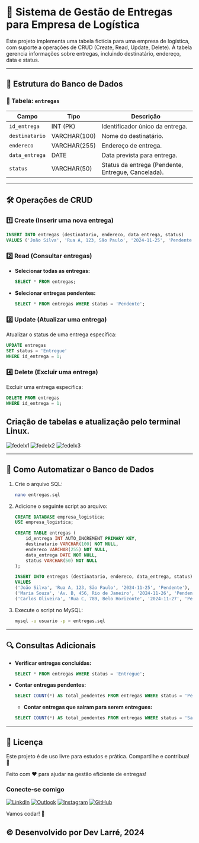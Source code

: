 
# 🚚 Sistema de Gestão de Entregas para Empresa de Logística

Este projeto implementa uma tabela fictícia para uma empresa de logística, com suporte a operações de CRUD (Create, Read, Update, Delete). A tabela gerencia informações sobre entregas, incluindo destinatário, endereço, data e status.

---

## 📂 Estrutura do Banco de Dados

### 🔑 Tabela: `entregas`

| Campo           | Tipo           | Descrição                           |
|------------------|----------------|-------------------------------------|
| `id_entrega`    | INT (PK)       | Identificador único da entrega.     |
| `destinatario`  | VARCHAR(100)   | Nome do destinatário.               |
| `endereco`      | VARCHAR(255)   | Endereço de entrega.                |
| `data_entrega`  | DATE           | Data prevista para entrega.         |
| `status`        | VARCHAR(50)    | Status da entrega (Pendente, Entregue, Cancelada). |

---

## 🛠️ Operações de CRUD

### 1️⃣ **Create (Inserir uma nova entrega)**

```sql
INSERT INTO entregas (destinatario, endereco, data_entrega, status) 
VALUES ('João Silva', 'Rua A, 123, São Paulo', '2024-11-25', 'Pendente');
```

### 2️⃣ **Read (Consultar entregas)**

- **Selecionar todas as entregas:**
  ```sql
  SELECT * FROM entregas;
  ```

- **Selecionar entregas pendentes:**
  ```sql
  SELECT * FROM entregas WHERE status = 'Pendente';
  ```

### 3️⃣ **Update (Atualizar uma entrega)**

Atualizar o status de uma entrega específica:
```sql
UPDATE entregas 
SET status = 'Entregue'
WHERE id_entrega = 1;
```

### 4️⃣ **Delete (Excluir uma entrega)**

Excluir uma entrega específica:
```sql
DELETE FROM entregas 
WHERE id_entrega = 1;
```
## Criação de tabelas e atualização pelo terminal Linux.


![fedelx1](https://github.com/user-attachments/assets/e7df0bdd-4257-4547-b470-41954e44bbd8)
![fedelx2](https://github.com/user-attachments/assets/6cd4d97c-015d-4824-8396-3b6dc3095867)
![fedelx3](https://github.com/user-attachments/assets/17084631-d6d5-47db-8d61-81b8569b9e2d)


---

## 🚀 Como Automatizar o Banco de Dados

1. Crie o arquivo SQL:
   ```bash
   nano entregas.sql
   ```

2. Adicione o seguinte script ao arquivo:
   ```sql
   CREATE DATABASE empresa_logistica;
   USE empresa_logistica;

   CREATE TABLE entregas (
       id_entrega INT AUTO_INCREMENT PRIMARY KEY,
       destinatario VARCHAR(100) NOT NULL,
       endereco VARCHAR(255) NOT NULL,
       data_entrega DATE NOT NULL,
       status VARCHAR(50) NOT NULL
   );

   INSERT INTO entregas (destinatario, endereco, data_entrega, status) 
   VALUES 
   ('João Silva', 'Rua A, 123, São Paulo', '2024-11-25', 'Pendente'),
   ('Maria Souza', 'Av. B, 456, Rio de Janeiro', '2024-11-26', 'Pendente'),
   ('Carlos Oliveira', 'Rua C, 789, Belo Horizonte', '2024-11-27', 'Pendente');
   ```

3. Execute o script no MySQL:
   ```bash
   mysql -u usuario -p < entregas.sql
   ```

---

## 🔍 Consultas Adicionais

- **Verificar entregas concluídas:**
  ```sql
  SELECT * FROM entregas WHERE status = 'Entregue';
  ```

- **Contar entregas pendentes:**
  ```sql
  SELECT COUNT(*) AS total_pendentes FROM entregas WHERE status = 'Pendente';
  ```

  - **Contar entregas que sairam para serem entregues:**
  ```sql
  SELECT COUNT(*) AS total_pendentes FROM entregas WHERE status = 'Saiu para entrega';
  ```

---


## 📝 Licença
Este projeto é de uso livre para estudos e prática. Compartilhe e contribua! 🌟

Feito com ❤️ para ajudar na gestão eficiente de entregas!

### Conecte-se comigo

[![Linkdln](https://img.shields.io/badge/LinkedIn-0077B5?style=for-the-badge&logo=linkedin&logoColor=white)](https://www.linkedin.com/in/douglas-rodrigues-larré-a59637231/)
[![Outlook](https://img.shields.io/badge/Microsoft_Outlook-0078D4?style=for-the-badge&logo=microsoft-outlook&logoColor=white)](dev.larre@outlook.com)
[![Instagram](https://img.shields.io/badge/Instagram-E4405F?style=for-the-badge&logo=instagram&logoColor=white)](https://www.instagram.com/dev_larre)
[![GitHub](https://img.shields.io/badge/GitHub-100000?style=for-the-badge&logo=github&logoColor=white)](https://github.com/DevLarre)

Vamos codar! 🚀

## © Desenvolvido por Dev Larré, 2024


